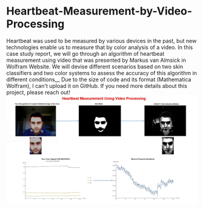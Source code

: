 # Heartbeat-Measurement-by-Video-Processing
Heartbeat was used to be measured by various devices in the past, but new technologies enable us to measure that by color analysis of a video. In this case study report, we will go through an algorithm of heartbeat measurement using video that was presented by Markus van Almsick in Wolfram Website. We will devise different scenarios based on two skin classifiers and two color systems to assess the accuracy of this algorithm in different conditions__
Due to the size of code and its format (Mathematica Wolfram), I can't upload it on GitHub. 
If you need more details about this project, please reach out!
![Heartbeat Measurement](https://github.com/SepNem32bit/Heartbeat-Measurement-by-Video-Processing/blob/main/Heartbeat%20Measurement.JPG)
